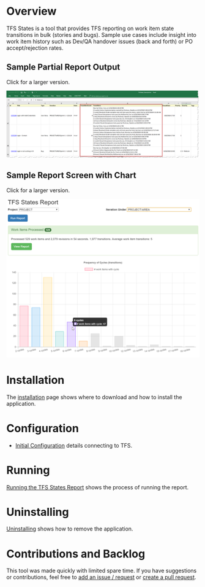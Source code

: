 # Overview

TFS States is a tool that provides TFS reporting on work item state transitions in bulk (stories and bugs). Sample use cases include insight into work item history such as Dev/QA handover issues (back and forth) or PO accept/rejection rates.

## Sample Partial Report Output
Click for a larger version.

[![Excel example](https://github.com/thnk2wn/TfsStates/blob/master/Wiki/Run/ExcelExample2.png?raw=true)](https://github.com/thnk2wn/TfsStates/blob/master/Wiki/Run/ExcelExample2.png?raw=true)

## Sample Report Screen with Chart
Click for a larger version.

[![Excel example](https://github.com/thnk2wn/TfsStates/blob/master/Wiki/Run/AfterRunReport2.png?raw=true)](https://github.com/thnk2wn/TfsStates/blob/master/Wiki/Run/AfterRunReport2.png?raw=true)

# Installation
The [installation](https://github.com/thnk2wn/TfsStates/wiki/Installation) page shows where to download and how to install the application.

# Configuration
* [Initial Configuration](https://github.com/thnk2wn/TfsStates/wiki/Initial-Configuration) details connecting to TFS.

# Running
[Running the TFS States Report](https://github.com/thnk2wn/TfsStates/wiki/Running-TFS-States-Report) shows the process of running the report.

# Uninstalling 
[Uninstalling](https://github.com/thnk2wn/TfsStates/wiki/Uninstalling) shows how to remove the application.

# Contributions and Backlog
This tool was made quickly with limited spare time. If you have suggestions or contributions, feel free to [add an issue / request](https://github.com/thnk2wn/TfsStates/issues) or [create a pull request](https://github.com/thnk2wn/TfsStates/pulls).